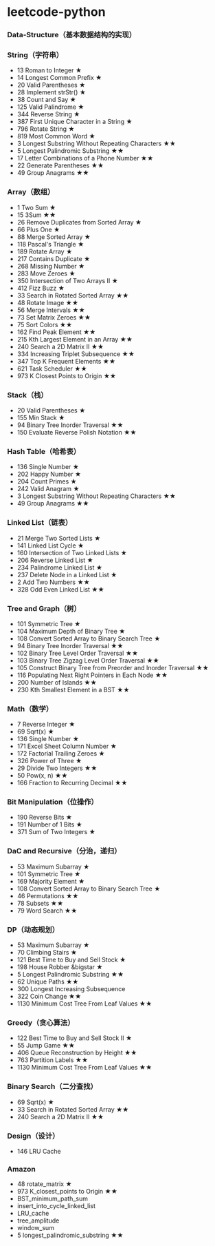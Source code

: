 # leetcode-python

### Data-Structure（基本数据结构的实现）

### String（字符串）
* 13 Roman to Integer &bigstar;
* 14 Longest Common Prefix &bigstar;
* 20 Valid Parentheses &bigstar;
* 28 Implement strStr() &bigstar;
* 38 Count and Say &bigstar;
* 125 Valid Palindrome &bigstar;
* 344 Reverse String &bigstar;
* 387 First Unique Character in a String &bigstar;
* 796 Rotate String &bigstar;
* 819 Most Common Word &bigstar;
* 3 Longest Substring Without Repeating Characters &bigstar;&bigstar;
* 5 Longest Palindromic Substring &bigstar;&bigstar;
* 17 Letter Combinations of a Phone Number &bigstar;&bigstar;
* 22 Generate Parentheses &bigstar;&bigstar;
* 49 Group Anagrams &bigstar;&bigstar;

### Array（数组）
* 1 Two Sum &bigstar;
* 15 3Sum &bigstar;&bigstar;
* 26 Remove Duplicates from Sorted Array &bigstar;
* 66 Plus One &bigstar;
* 88 Merge Sorted Array &bigstar;
* 118 Pascal's Triangle &bigstar;
* 189 Rotate Array &bigstar;
* 217 Contains Duplicate &bigstar;
* 268 Missing Number &bigstar;
* 283 Move Zeroes &bigstar;
* 350 Intersection of Two Arrays II &bigstar;
* 412 Fizz Buzz &bigstar;
* 33 Search in Rotated Sorted Array &bigstar;&bigstar;
* 48 Rotate Image &bigstar;&bigstar;
* 56 Merge Intervals &bigstar;&bigstar;
* 73 Set Matrix Zeroes &bigstar;&bigstar;
* 75 Sort Colors &bigstar;&bigstar;
* 162 Find Peak Element &bigstar;&bigstar;
* 215 Kth Largest Element in an Array &bigstar;&bigstar;
* 240 Search a 2D Matrix II &bigstar;&bigstar;
* 334 Increasing Triplet Subsequence &bigstar;&bigstar;
* 347 Top K Frequent Elements &bigstar;&bigstar;
* 621 Task Scheduler &bigstar;&bigstar;
* 973 K Closest Points to Origin &bigstar;&bigstar;

### Stack（栈）
* 20 Valid Parentheses &bigstar;
* 155 Min Stack &bigstar;
* 94 Binary Tree Inorder Traversal &bigstar;&bigstar;
* 150 Evaluate Reverse Polish Notation &bigstar;&bigstar;

### Hash Table（哈希表）
* 136 Single Number &bigstar;
* 202 Happy Number &bigstar;
* 204 Count Primes &bigstar;
* 242 Valid Anagram &bigstar;
* 3 Longest Substring Without Repeating Characters &bigstar;&bigstar;
* 49 Group Anagrams &bigstar;&bigstar;

### Linked List（链表）
* 21 Merge Two Sorted Lists &bigstar;
* 141 Linked List Cycle &bigstar;
* 160 Intersection of Two Linked Lists &bigstar;
* 206 Reverse Linked List &bigstar;
* 234 Palindrome Linked List &bigstar;
* 237 Delete Node in a Linked List &bigstar;
* 2 Add Two Numbers &bigstar;&bigstar;
* 328 Odd Even Linked List &bigstar;&bigstar;

### Tree and Graph（树）
* 101 Symmetric Tree &bigstar;
* 104  Maximum Depth of Binary Tree &bigstar;
* 108 Convert Sorted Array to Binary Search Tree &bigstar;
* 94 Binary Tree Inorder Traversal &bigstar;&bigstar;
* 102 Binary Tree Level Order Traversal &bigstar;&bigstar;
* 103 Binary Tree Zigzag Level Order Traversal &bigstar;&bigstar;
* 105 Construct Binary Tree from Preorder and Inorder Traversal &bigstar;&bigstar;
* 116 Populating Next Right Pointers in Each Node &bigstar;&bigstar;
* 200 Number of Islands &bigstar;&bigstar;
* 230 Kth Smallest Element in a BST &bigstar;&bigstar;

### Math（数学）
* 7 Reverse Integer &bigstar;
* 69 Sqrt(x) &bigstar;
* 136 Single Number &bigstar;
* 171 Excel Sheet Column Number &bigstar;
* 172 Factorial Trailing Zeroes &bigstar;
* 326 Power of Three &bigstar;
* 29 Divide Two Integers &bigstar;&bigstar;
* 50 Pow(x, n) &bigstar;&bigstar;
* 166 Fraction to Recurring Decimal &bigstar;&bigstar;

### Bit Manipulation（位操作）
* 190 Reverse Bits &bigstar;
* 191 Number of 1 Bits &bigstar;
* 371 Sum of Two Integers &bigstar;

### DaC and Recursive（分治，递归）
* 53 Maximum Subarray &bigstar;
* 101 Symmetric Tree &bigstar;
* 169 Majority Element &bigstar;
* 108 Convert Sorted Array to Binary Search Tree &bigstar;
* 46 Permutations &bigstar;&bigstar;
* 78 Subsets &bigstar;&bigstar;
* 79 Word Search &bigstar;&bigstar;

### DP（动态规划）
* 53 Maximum Subarray &bigstar;
* 70 Climbing Stairs &bigstar;
* 121 Best Time to Buy and Sell Stock &bigstar;
* 198 House Robber &bigstar &bigstar;
* 5 Longest Palindromic Substring &bigstar;&bigstar;
* 62 Unique Paths &bigstar;&bigstar;
* 300 Longest Increasing Subsequence
* 322 Coin Change &bigstar;&bigstar;
* 1130 Minimum Cost Tree From Leaf Values &bigstar;&bigstar;

### Greedy（贪心算法）
* 122 Best Time to Buy and Sell Stock II &bigstar;
* 55 Jump Game &bigstar;&bigstar;
* 406 Queue Reconstruction by Height &bigstar;&bigstar;
* 763 Partition Labels &bigstar;&bigstar;
* 1130 Minimum Cost Tree From Leaf Values &bigstar;&bigstar;

### Binary Search（二分查找）
* 69 Sqrt(x) &bigstar;
* 33 Search in Rotated Sorted Array &bigstar;&bigstar;
* 240 Search a 2D Matrix II &bigstar;&bigstar;

### Design（设计）
* 146 LRU Cache

### Amazon
* 48 rotate_matrix &bigstar;
* 973 K_closest_points to Origin &bigstar;&bigstar;
* BST_minimum_path_sum
* insert_into_cycle_linked_list
* LRU_cache
* tree_amplitude
* window_sum
* 5 longest_palindromic_substring &bigstar;&bigstar;
